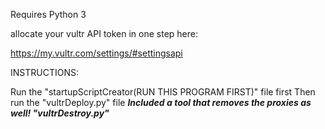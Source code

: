 Requires Python 3

allocate your vultr API token in one step here:

https://my.vultr.com/settings/#settingsapi

INSTRUCTIONS:

Run the "startupScriptCreator(RUN THIS PROGRAM FIRST)" file first
Then run the "vultrDeploy.py" file
***Included a tool that removes the proxies as well! "vultrDestroy.py"***
